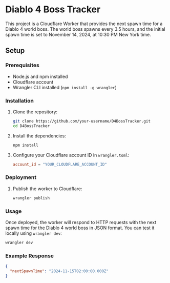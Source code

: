 # Diablo 4 Boss Tracker

This project is a Cloudflare Worker that provides the next spawn time for a Diablo 4 world boss. The world boss spawns every 3.5 hours, and the initial spawn time is set to November 14, 2024, at 10:30 PM New York time.

## Setup

### Prerequisites

- Node.js and npm installed
- Cloudflare account
- Wrangler CLI installed (`npm install -g wrangler`)

### Installation

1. Clone the repository:
   ```sh
   git clone https://github.com/your-username/D4BossTracker.git
   cd D4BossTracker
   ```

2. Install the dependencies:
   ```sh
   npm install
   ```

3. Configure your Cloudflare account ID in `wrangler.toml`:
   ```toml
   account_id = "YOUR_CLOUDFLARE_ACCOUNT_ID"
   ```

### Deployment

1. Publish the worker to Cloudflare:
   ```sh
   wrangler publish
   ```

### Usage

Once deployed, the worker will respond to HTTP requests with the next spawn time for the Diablo 4 world boss in JSON format. You can test it locally using `wrangler dev`:
   ```sh
   wrangler dev
   ```

### Example Response

```json
{
  "nextSpawnTime": "2024-11-15T02:00:00.000Z"
}
```